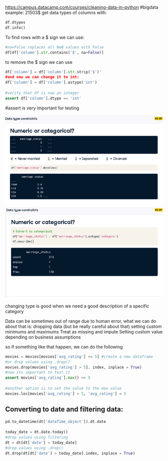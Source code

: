 https://campus.datacamp.com/courses/cleaning-data-in-python
#bigdata
example: 21503$
get data types of columns with:
```python
df.dtypes
df.info()
```

To find rows with a $ sign we can use:
```python
#na=False replaces all NaN values with False
df[df['column'].str.contains('$', na=False)]
```
to remove the $ sign we can use
```python
df['column'] = df['column'].str.strip('$')'
#and now we can change it to int:
df['column'] = df['column'].astype('int')
	
#verify that df is now an integer
assert df['column'].dtype == 'int'
```
#assert is very important for testing

![](../images/w1/Pasted%20image%2020230930195608.png)
![](../images/w1/Pasted%20image%2020230930195623.png)

changing type is good when we need a good description of a specific category

Data can be sometimes out of range due to human error, what we can do about that is:
dropping data (but be really careful about that)
setting custom minimums and maximums
Treat as missing and impute
Setting custom value depending on business assumptions

so if something like that happen, we can do the following
```python
movies = movies[movies['avg_rating'] <= 5] #create a new dataframe
#or drop values using .drop()
movies.drop(movies['avg_rating'] > 5]. index, inplace = True)
#now its important to test it
assert movies['avg_rating'].max() <= 5

#another option is to set the value to the max value
movies.loc[movies['avg_rating'] > 5, 'avg_rating'] = 5
```


## Converting to date and filtering data:
```python
pd.to_datetime(dt['dateTime_object']).dt.date

today_date = dt.date.today()
#drop values using filtering
dt = dt[dt['date'] < today_date]
#drop values using .drop()
dt.drop(dt[dt['date'] > today_date].index, inplace = True)
```

